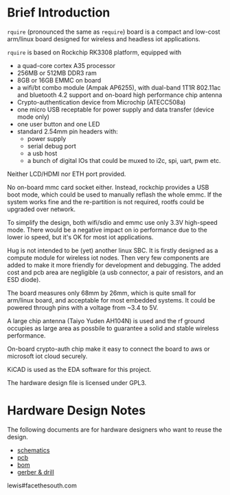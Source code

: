 # Brief Introduction

`rquire` (pronounced the same as `require`) board is a compact and low-cost arm/linux board designed for wireless and headless iot applications.

`rquire` is based on Rockchip RK3308 platform, equipped with

+ a quad-core cortex A35 processor
+ 256MB or 512MB DDR3 ram
+ 8GB or 16GB EMMC on board
+ a wifi/bt combo module (Ampak AP6255), with dual-band 1T1R 802.11ac and bluetooth 4.2 support and on-board high performance chip antenna
+ Crypto-authentication device from Microchip (ATECC508a)
+ one micro USB receptable for power supply and data transfer (device mode only)
+ one user button and one LED
+ standard 2.54mm pin headers with:
    + power supply
    + serial debug port
    + a usb host
    + a bunch of digital IOs that could be muxed to i2c, spi, uart, pwm etc.

Neither LCD/HDMI nor ETH port provided.

No on-board mmc card socket either. Instead, rockchip provides a USB boot mode, which could be used to manually reflash the whole emmc. If the system works fine and the re-partition is not required, rootfs could be upgraded over network.  

To simplify the design, both wifi/sdio and emmc use only 3.3V high-speed mode. There would be a negative impact on io performance due to the lower io speed, but it's OK for most iot applications.

Hug is not intended to be (yet) another linux SBC. It is firstly designed as a compute module for wireless iot nodes. Then very few components are added to make it more friendly for development and debugging. The added cost and pcb area are negligible (a usb connector, a pair of resistors, and an ESD diode). 

The board measures only 68mm by 26mm, which is quite small for arm/linux board, and acceptable for most embedded systems. It could be powered through pins with a voltage from ~3.4 to 5V.

A large chip antenna (Taiyo Yuden AH104N) is used and the rf ground occupies as large area as possbile to guarantee a solid and stable wireless performance.

On-board crypto-auth chip make it easy to connect the board to aws or microsoft iot cloud securely.

KiCAD is used as the EDA software for this project.

The hardware design file is licensed under GPL3. 

# Hardware Design Notes

The following documents are for hardware designers who want to reuse the design.

+ [schematics](schematics.md)
+ [pcb](pcb.md)
+ [bom](bom.md)
+ [gerber & drill](gerber-and-drill.md)

lewis#facethesouth.com





